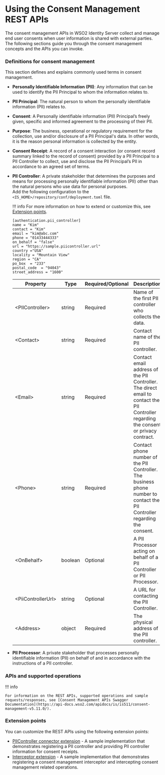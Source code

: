 # Using the Consent Management REST APIs

The consent management APIs in WSO2 Identity Server collect and manage
end user consents when user information is shared with external parties.
The following sections guide you through the consent management concepts
and the APIs you can invoke.

### Definitions for consent management

This section defines and explains commonly used terms in consent
management.

-   **Personally Identifiable Information (PII)**: Any information that can be used to identify the PII Principal to whom the information relates to.
-   **PII Principal**: The natural person to whom the personally identifiable information (PII) relates to.
-   **Consent**: A Personally identifiable information (PII) Principal’s freely
    given, specific and informed agreement to the processing of their
    PII.
-   **Purpose**: The business, operational or regulatory requirement for the
    collection, use and/or disclosure of a PII Principal's data. In
    other words, it is the reason personal information is collected by
    the entity.
-   **Consent Receipt**: A record of a consent interaction (or consent record summary
    linked to the record of consent) provided by a PII Principal to a
    PII Controller to collect, use and disclose the PII Principal’s PII
    in accordance to an agreed set of terms.
-   **PII Controller**: A private stakeholder that determines the purposes and means for
    processing personally identifiable information (PII) other than the
    natural persons who use data for personal purposes.  
Add the following configuration to the `<IS_HOME>/repository/conf/deployment.toml` file.

    !!! info 
        For more information on how to extend or customize this, see
        [Extension points](#extension-points).

    ``` 
    [authentication.pii_controller]
    name = "Kim"
    contact = "Kim"
    email = "kim@abc.com"
    phone = "01433444333"
    on_behalf = "false"
    url = "https://sample.piicontroller.url"
    country ="USA"
    locality = "Mountain View"
    region = "CA"
    po_box  = "233"
    postal_code  = "94043"
    street_address = "1600"
    ```
            
    | Property             | Type    | Required/Optional | Description                                                                                                                            |
    |----------------------|---------|-------------------|----------------------------------------------------------------------------------------------------------------------------------------|
    | <PIIController\>    | string  | Required          | Name of the first PII controller who collects the data.                                                                                |
    | <Contact\>          | string  | Required          | Contact name of the PII controller.                                                                                                    |
    | <Email\>            | string  | Required          | Contact email address of the PII Controller. The direct email to contact the PII Controller regarding the consent or privacy contract. |
    | <Phone\>            | string  | Required          | Contact phone number of the PII Controller. The business phone number to contact the PII Controller regarding the consent.             |
    | <OnBehalf\>         | boolean | Optional          | A PII Processor acting on behalf of a PII Controller or PII Processor.                                                                 |
    | <PiiControllerUrl\> | string  | Optional          | A URL for contacting the PII Controller.                                                                                               |
    | <Address\>          | object  | Required          | The physical address of the PII controller.                                                                                            |

-   **PII Processor**: A private stakeholder that processes personally identifiable
    information (PII) on behalf of and in accordance with the
    instructions of a PII controller.

### APIs and supported operations

!!! info
    
    For information on the REST APIs, supported operations and sample requests/responses, see [Consent Management APIs Swagger Documentation](https://api-docs.wso2.com/apidocs/is/is511/consent-management-v5.11.0/).
    

### Extension points

You can customize the REST APIs using the following extension points:

-   [PIIController connector extension](https://github.com/wso2/samples-is/tree/product-is3289/consent-mgt/piicontroller/org.wso2.carbon.identity.piicontroller) -
    A sample implementation that demonstrates registering a PII
    controller and providing PII controller information for consent
    receipts.  
-   [Interceptor extension](https://github.com/wso2/samples-is/tree/product-is3289/consent-mgt/interceptor) -
    A sample implementation that demonstrates registering a consent
    management interceptor and intercepting consent management related
    operations.
